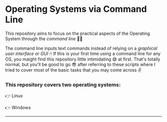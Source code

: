 # Operating Systems via Command Line


 This repository aims to focus on the practical aspects of the Operating System through the *command line* 👩‍💻

 The command line inputs text commands instead of relying on a *graphical user interface or GUI* 🖱 If this is your first time using a command line for any OS, you maight find this repository little intimidating 😅 at first. That's totally normal, but you'll be good to go 😎 after referring to these scripts where I tried to cover most of the basic tasks that you may come across ✌
 
 ### This repository covers two operating systems:
 
 👉 Linux
 
 👉 Windows
 
 ____
 
